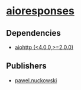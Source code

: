 # [aioresponses](https://pypi.org/project/aioresponses)

## Dependencies
- [aiohttp (<4.0.0,>=2.0.0)](packages/a/aiohttp.md)



## Publishers
- [pawel.nuckowski](https://pypi.org/user/pawel.nuckowski)

